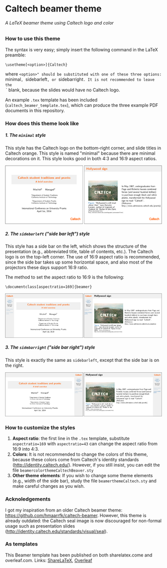 # Caltech beamer theme
###### A LaTeX beamer theme using Caltech logo and color

### How to use this theme
The syntax is very easy; simply insert the following command in the LaTeX preamble:
```{tex}
\usetheme[<option>]{Caltech}
```
where `<option>" should be substituted with one of these three options: `minimal`, `sidebarleft`, or `sidebarright`. It is not recommended to leave the `<option>` blank, because the slides would have no Caltech logo.

An example `.tex` template has been included (`caltech_beamer_template.tex`), which can produce the three example PDF documents in this repository.

### How does this theme look like
##### 1. The `minimal` style
This style has the Caltech logo on the bottom-right corner, and slide titles in Caltech orange. This style is named "minimal" because there are minimal decorations on it. This style looks good in both 4:3 and 16:9 aspect ratios.

![](https://github.com/jsh9/Caltech-beamer-theme/blob/master/screenshots/minimal.png)

##### 2. The `sidebarleft` ("side bar left") style
This style has a side bar on the left, which shows the structure of the presentation (e.g., abbreviated title, table of contents, etc.). The Caltech logo is on the top-left corner. The use of 16:9 aspect ratio is recommended, since the side bar takes up some horizontal space, and also most of the projectors these days support 16:9 ratio.

The method to set the aspect ratio to 16:9 is the following:

```{tex}
\documentclass[aspectratio=169]{beamer}
```

![](https://github.com/jsh9/Caltech-beamer-theme/blob/master/screenshots/sidebarleft.png)

##### 3. The `sidebarright` ("side bar right") style
This style is exactly the same as `sidebarleft`, except that the side bar is on the right.

![](https://github.com/jsh9/Caltech-beamer-theme/blob/master/screenshots/sidebarright.png)

### How to customize the styles
1. **Aspect ratio**: the first line in the `.tex` template, substitute `aspectratio=169` with `aspectratio=43` can change the aspect ratio from 16:9 into 4:3.
2. **Colors**: It is not recommended to change the colors of this theme, because these colors come from Caltech's identity standards (http://identity.caltech.edu/). However, if you still insist, you can edit the file `beamercolorthemeCaltechBeaver.sty`
3. **Other theme elements**: If you wish to change some theme elements (e.g., width of the side bar), study the file `beamerthemeCaltech.sty` and make careful changes as you wish.

### Acknoledgements
I got my inspiration from an older Caltech beamer theme: https://github.com/hmaarrfk/caltech-beamer. However, this theme is already outdated: the Caltech seal image is now discouraged for non-formal usage such as presentation slides (http://identity.caltech.edu/standards/visual/seal).

### As templates
This Beamer template has been published on both sharelatex.come and overleaf.com. Links:
[ShareLaTeX](https://www.sharelatex.com/templates/58b4ad79546799785c1df893), 
[Overleaf](https://www.overleaf.com/latex/templates/caltech-beamer-template-new/rwrsmsxzdxzy)
